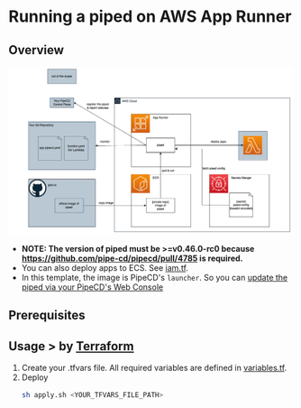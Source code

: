 # Running a piped on AWS App Runner

## Overview

<img src="./diagram/architecture.png">

- **NOTE: The version of piped must be >=v0.46.0-rc0 because https://github.com/pipe-cd/pipecd/pull/4785 is required.**
- You can also deploy apps to ECS. See [iam.tf](./terraform/iam.tf).
- In this template, the image is PipeCD's `launcher`. So you can [update the piped via your PipeCD's Web Console](https://pipecd.dev/docs/user-guide/managing-piped/remote-upgrade-remote-config/)

## Prerequisites

## Usage > by [Terraform](./terraform/)

1. Create your .tfvars file. All required variables are defined in [variables.tf](./terraform/variables.tf).
2. Deploy 
    ```bash
    sh apply.sh <YOUR_TFVARS_FILE_PATH>
    ```
